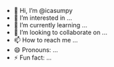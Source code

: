 - 👋 Hi, I’m @icasumpy
- 👀 I’m interested in ...
- 🌱 I’m currently learning ...
- 💞️ I’m looking to collaborate on ...
- 📫 How to reach me ...
- 😄 Pronouns: ...
- ⚡ Fun fact: ...

<!---
icasumpy/icasumpy is a ✨ special ✨ repository because its `README.md` (this file) appears on your GitHub profile.
You can click the Preview link to take a look at your changes.
--->
